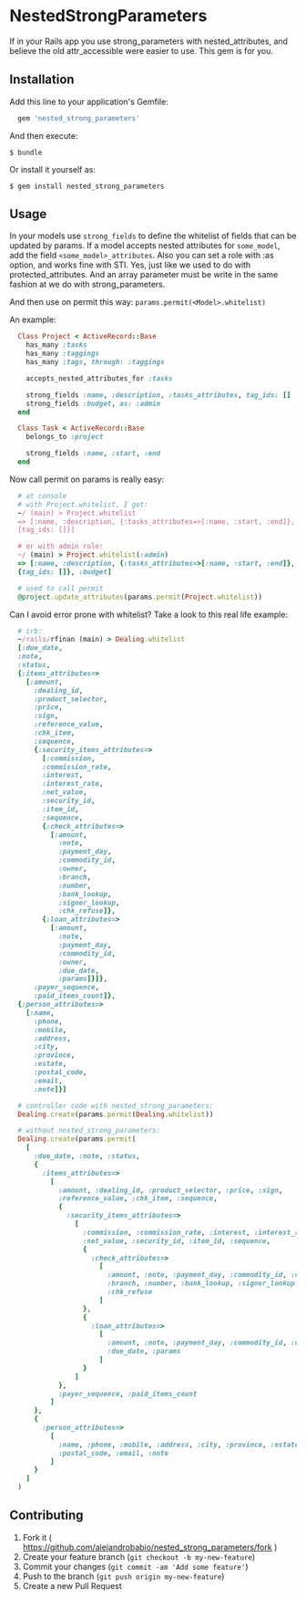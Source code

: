 # NestedStrongParameters

If in your Rails app you use strong_parameters with nested_attributes, and believe the old attr_accessible were easier to use. This gem is for you.

## Installation

Add this line to your application's Gemfile:

```ruby
  gem 'nested_strong_parameters'
```

And then execute:

    $ bundle

Or install it yourself as:

    $ gem install nested_strong_parameters

## Usage

In your models use `strong_fields` to define the whitelist of fields that can be updated by params. If a model accepts nested attributes for `some_model`, add the field `<some_model>_attributes`. Also you can set a role with :as option, and works fine with STI. Yes, just like we used to do with protected_attributes. And an array parameter must be write in the same fashion at we do with strong_parameters.

And then use on permit this way: `params.permit(<Model>.whitelist)`

An example:

```ruby
  Class Project < ActiveRecord::Base
    has_many :tasks
    has_many :taggings
    has_many :tags, through: :taggings

    accepts_nested_attributes_for :tasks

    strong_fields :name, :description, :tasks_attributes, tag_ids: []
    strong_fields :budget, as: :admin
  end

  Class Task < ActiveRecord::Base
    belongs_to :project

    strong_fields :name, :start, :end
  end
```

Now call permit on params is really easy:

```ruby
  # at console
  # with Project.whitelist, I got:
  ~/ (main) > Project.whitelist
  => [:name, :description, {:tasks_attributes=>[:name, :start, :end]},
  {tag_ids: []}]

  # or with admin role:
  ~/ (main) > Project.whitelist(:admin)
  => [:name, :description, {:tasks_attributes=>[:name, :start, :end]},
  {tag_ids: []}, :budget]

  # used to call permit
  @project.update_attributes(params.permit(Project.whitelist))
```

Can I avoid error prone with whitelist? Take a look to this real life example:

```ruby
  # irb:
  ~/rails/rfinan (main) > Dealing.whitelist
  [:due_date,
  :note,
  :status,
  {:items_attributes=>
    [:amount,
      :dealing_id,
      :product_selector,
      :price,
      :sign,
      :reference_value,
      :chk_item,
      :sequence,
      {:security_items_attributes=>
        [:commission,
        :commission_rate,
        :interest,
        :interest_rate,
        :net_value,
        :security_id,
        :item_id,
        :sequence,
        {:check_attributes=>
          [:amount,
            :note,
            :payment_day,
            :commodity_id,
            :owner,
            :branch,
            :number,
            :bank_lookup,
            :signer_lookup,
            :chk_refuse]},
        {:loan_attributes=>
          [:amount,
            :note,
            :payment_day,
            :commodity_id,
            :owner,
            :due_date,
            :params]}]},
      :payer_sequence,
      :paid_items_count]},
  {:person_attributes=>
    [:name,
      :phone,
      :mobile,
      :address,
      :city,
      :province,
      :estate,
      :postal_code,
      :email,
      :note]}]

  # controller code with nested_strong_parameters:
  Dealing.create(params.permit(Dealing.whitelist))

  # without nested_strong_parameters:
  Dealing.create(params.permit(
    [
      :due_date, :note, :status,
      {
        :items_attributes=>
          [
            :amount, :dealing_id, :product_selector, :price, :sign,
            :reference_value, :chk_item, :sequence,
            {
              :security_items_attributes=>
                [
                  :commission, :commission_rate, :interest, :interest_rate,
                  :net_value, :security_id, :item_id, :sequence,
                  {
                    :check_attributes=>
                      [
                        :amount, :note, :payment_day, :commodity_id, :owner,
                        :branch, :number, :bank_lookup, :signer_lookup,
                        :chk_refuse
                      ]
                  },
                  {
                    :loan_attributes=>
                      [
                        :amount, :note, :payment_day, :commodity_id, :owner,
                        :due_date, :params
                      ]
                  }
                ]
            },
            :payer_sequence, :paid_items_count
          ]
      },
      {
        :person_attributes=>
          [
            :name, :phone, :mobile, :address, :city, :province, :estate,
            :postal_code, :email, :note
          ]
      }
    ]
  )

```

## Contributing

1. Fork it ( https://github.com/alejandrobabio/nested_strong_parameters/fork )
2. Create your feature branch (`git checkout -b my-new-feature`)
3. Commit your changes (`git commit -am 'Add some feature'`)
4. Push to the branch (`git push origin my-new-feature`)
5. Create a new Pull Request
